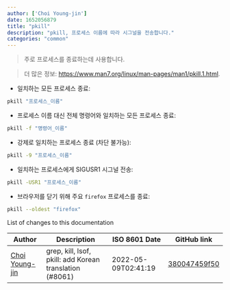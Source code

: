 ```yaml
---
author: ['Choi Young-jin']
date: 1652056879
title: "pkill"
description: "pkill, 프로세스 이름에 따라 시그널을 전송합니다."
categories: "common"
---
```

> 주로 프로세스를 종료하는데 사용합니다.

> 더 많은 정보: <https://www.man7.org/linux/man-pages/man1/pkill.1.html>.

- 일치하는 모든 프로세스 종료:

```bash
pkill "프로세스_이름"
```

- 프로세스 이름 대신 전체 명령어와 일치하는 모든 프로세스 종료:

```bash
pkill -f "명령어_이름"
```

- 강제로 일치하는 프로세스 종료 (차단 불가능):

```bash
pkill -9 "프로세스_이름"
```

- 일치하는 프로세스에게 SIGUSR1 시그널 전송:

```bash
pkill -USR1 "프로세스_이름"
```

- 브라우저를 닫기 위해 주요 `firefox` 프로세스를 종료:

```bash
pkill --oldest "firefox"
```
List of changes to this documentation


Author | Description | ISO 8601 Date | GitHub link
------|-----|-----|-----
[Choi Young-jin](mailto:amateur.toss@gmail.com) | grep, kill, lsof, pkill: add Korean translation (#8061) | 2022-05-09T02:41:19 | [380047459f50](https://github.com/tldr-pages/tldr/commit/380047459f50917cf90c2a338a40951a8430e5f6)

